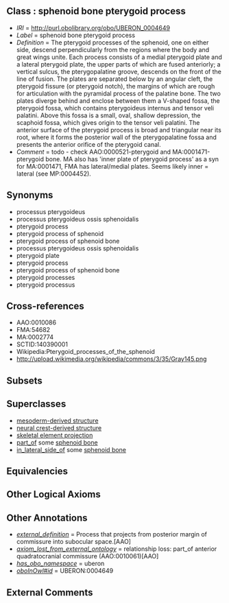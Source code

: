 
## Class : sphenoid bone pterygoid process

 * *IRI* = http://purl.obolibrary.org/obo/UBERON_0004649
 * *Label* = sphenoid bone pterygoid process
 * *Definition* = The pterygoid processes of the sphenoid, one on either side, descend perpendicularly from the regions where the body and great wings unite. Each process consists of a medial pterygoid plate and a lateral pterygoid plate, the upper parts of which are fused anteriorly; a vertical sulcus, the pterygopalatine groove, descends on the front of the line of fusion. The plates are separated below by an angular cleft, the pterygoid fissure (or pterygoid notch), the margins of which are rough for articulation with the pyramidal process of the palatine bone. The two plates diverge behind and enclose between them a V-shaped fossa, the pterygoid fossa, which contains pterygoideus internus and tensor veli palatini. Above this fossa is a small, oval, shallow depression, the scaphoid fossa, which gives origin to the tensor veli palatini. The anterior surface of the pterygoid process is broad and triangular near its root, where it forms the posterior wall of the pterygopalatine fossa and presents the anterior orifice of the pterygoid canal.
 * *Comment* = todo - check AAO:0000521-pterygoid and MA:0001471-pterygoid bone. MA also has 'inner plate of pterygoid process' as a syn for MA:0001471, FMA has lateral/medial plates. Seems likely inner = lateral (see  MP:0004452).

## Synonyms

 * processus pterygoideus
 * processus pterygoideus ossis sphenoidalis
 * pterygoid process
 * pterygoid process of sphenoid
 * pterygoid process of sphenoid bone
 * processus pterygoideus ossis sphenoidalis
 * pterygoid plate
 * pterygoid process
 * pterygoid process of sphenoid bone
 * pterygoid processes
 * pterygoid processus

## Cross-references

 * AAO:0010086
 * FMA:54682
 * MA:0002774
 * SCTID:140390001
 * Wikipedia:Pterygoid_processes_of_the_sphenoid
 * http://upload.wikimedia.org/wikipedia/commons/3/35/Gray145.png

## Subsets


## Superclasses

 * [mesoderm-derived structure](../../UBERON/20/UBERON_0004120.md)
 * [neural crest-derived structure](../../UBERON/13/UBERON_0010313.md)
 * [skeletal element projection](../../UBERON/00/UBERON_4100000.md)
 * [part_of](../../BFO/50/BFO_0000050.md) some [sphenoid bone](../../UBERON/77/UBERON_0001677.md)
 * [in_lateral_side_of](../../BSPO/26/BSPO_0000126.md) some [sphenoid bone](../../UBERON/77/UBERON_0001677.md)

## Equivalencies


## Other Logical Axioms


## Other Annotations

 * *[external_definition](../../UBPROP/01/UBPROP_0000001.md)* = Process that projects from posterior margin of commissure into subocular space.[AAO]
 * *[axiom_lost_from_external_ontology](../../UBPROP/02/UBPROP_0000002.md)* = relationship loss: part_of anterior quadratocranial commissure (AAO:0010061)[AAO]
 * *[has_obo_namespace](../../ce/oboInOwl#hasOBONamespace.md)* = uberon
 * *[oboInOwl#id](../../id/oboInOwl#id.md)* = UBERON:0004649

## External Comments

